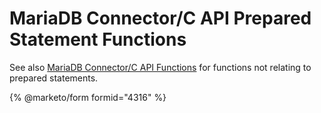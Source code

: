 # MariaDB Connector/C API Prepared Statement Functions

See also [MariaDB Connector/C API Functions](../api-functions/) for functions not relating to prepared statements.


{% @marketo/form formid="4316" %}
